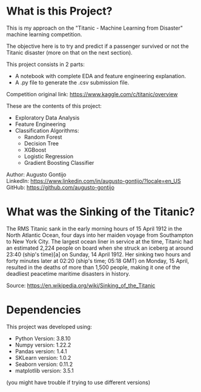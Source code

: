 # What is this Project?

This is my approach on the "Titanic - Machine Learning from Disaster" machine learning competition. </br>

The objective here is to try and predict if a passenger survived or not the Titanic disaster (more on that on the next section). </br>

This project consists in 2 parts:
* A notebook with complete EDA and feature engineering explanation.
* A .py file to generate the .csv submission file.

Competition original link: https://www.kaggle.com/c/titanic/overview

These are the contents of this project:

* Exploratory Data Analysis
* Feature Engineering
* Classification Algorithms:
    * Random Forest
    * Decision Tree
    * XGBoost
    * Logistic Regression
    * Gradient Boosting Classifier


Author: Augusto Gontijo </br>
LinkedIn: https://www.linkedin.com/in/augusto-gontijo/?locale=en_US </br>
GitHub: https://github.com/augusto-gontijo

# What was the Sinking of the Titanic?

The RMS Titanic sank in the early morning hours of 15 April 1912 in the North Atlantic Ocean, four days into her maiden voyage from Southampton to New York City. The largest ocean liner in service at the time, Titanic had an estimated 2,224 people on board when she struck an iceberg at around 23:40 (ship's time)[a] on Sunday, 14 April 1912. Her sinking two hours and forty minutes later at 02:20 (ship's time; 05:18 GMT) on Monday, 15 April, resulted in the deaths of more than 1,500 people, making it one of the deadliest peacetime maritime disasters in history.

Source: https://en.wikipedia.org/wiki/Sinking_of_the_Titanic

# Dependencies

This project was developed using:

* Python Version: 3.8.10
* Numpy version: 1.22.2
* Pandas version: 1.4.1
* SKLearn version: 1.0.2
* Seaborn version: 0.11.2
* matplotlib version: 3.5.1

(you might have trouble if trying to use different versions)
